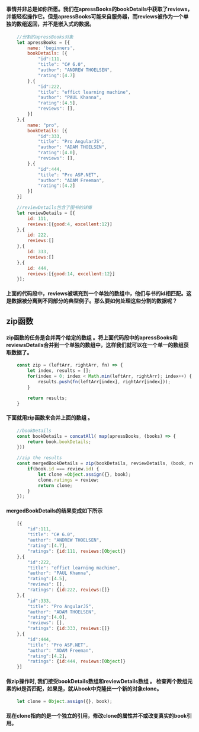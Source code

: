 <h1></h1>

#### 事情并非总是如你所愿。我们在apressBooks的bookDetails中获取了reviews，并能轻松操作它。但是apressBooks可能来自服务器，而reviews被作为一个单独的数组返回，并不是嵌入式的数据。

```js
    //分割的apressBooks对象
    let apressBooks = [{
        name: 'beginners',
        bookDetails: [{
            "id":111,
            "title": "C# 6.0",
            "author": "ANDREW THOELSEN",
            "rating":[4.7]
        },{
            "id":222,
            "title": "effict learning machine",
            "author": "PAUL Khanna",
            "rating":[4.5],
            "reviews": [], 
        }]
    },{
        name: "pro",
        bookDetails: [{
            "id":333,
            "title": "Pro AngularJS",
            "author": "ADAM THOELSEN",
            "rating":[4.0],
            "reviews": [],
        },{
            "id":444,
            "title": "Pro ASP.NET",
            "author": "ADAM Freeman",
            "rating":[4.2]
        }]
    }]

    //reviewDetails包含了图书的详情
    let reviewDetails = [{
        id: 111,
        reviews:[{good:4, excellent:12}]
    },{
        id: 222,
        reviews:[]
    },{
        id: 333,
        reviews:[]
    },{
        id: 444,
        reviews:[{good:14, excellent:12}]
    }];
```

#### 上面的代码段中，reviews被填充到一个单独的数组中，他们与书的id相匹配。这是数据被分离到不同部分的典型例子。那么要如何处理这些分割的数据呢？

## zip函数
#### zip函数的任务是合并两个给定的数组 。将上面代码段中的apressBooks和reviewsDetails合并到一个单独的数组中，这样我们就可以在一个单一的数组获取数据了。

```js
    const zip = (leftArr, rightArr, fn) => {
        let index, results = [];
        for(index = 0; index < Math.min(leftArr, rightArr); index++) {
            results.push(fn(leftArr[index], rightArr[index]));
        }

        return results;
    }
```

#### 下面就用zip函数来合并上面的数组 。

```js
    //bookDetails
    const bookDetails = concatAll( map(apressBooks, (books) => {
        return book.bookDetails;
    }))

    //zip the results
    const mergedBookDetails = zip(bookDetails, reviewDetails, (book, review) => {
        if(book.id === review.id) {
            let clone =Object.assign({}, book);
            clone.ratings = review;
            return clone;
        }
    });
```
#### mergedBookDetails的结果变成如下所示

```js
    [{
        "id":111,
        "title": "C# 6.0",
        "author": "ANDREW THOELSEN",
        "rating":[4.7],
        "ratings": {id:111, reviews:[Object]}
    },{
        "id":222,
        "title": "effict learning machine",
        "author": "PAUL Khanna",
        "rating":[4.5],
        "reviews": [], 
        "ratings": {id:222, reviews:[]}
    },{
        "id":333,
        "title": "Pro AngularJS",
        "author": "ADAM THOELSEN",
        "rating":[4.0],
        "reviews": [],
        "ratings": {id:333, reviews:[]}
    },{
        "id":444,
        "title": "Pro ASP.NET",
        "author": "ADAM Freeman",
        "rating":[4.2]，
        "ratings": {id:444, reviews:[Object]}
    }]
```
#### 做zip操作时, 我们接受bookDetails数组和reviewDetails数组 。 检查两个数组元素的id是否匹配，如果是，就从book中克隆出一个新的对象clone。

```js
    let clone = Object.assign({}, book);
```

#### 现在clone指向的是一个独立的引用，修改clone的属性并不或改变真实的book引用。
